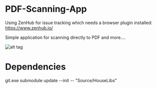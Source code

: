 # PDF-Scanning-App

Using ZenHub for issue tracking which needs a browser plugin installed: https://www.zenhub.io/

Simple application for scanning directly to PDF and more....

![alt tag](https://raw.githubusercontent.com/leighwoltman/PDF-Scanning-App/master/Resources/Screenshot.png)


# Dependencies

git.exe submodule update --init -- "Source/HouseLibs"

